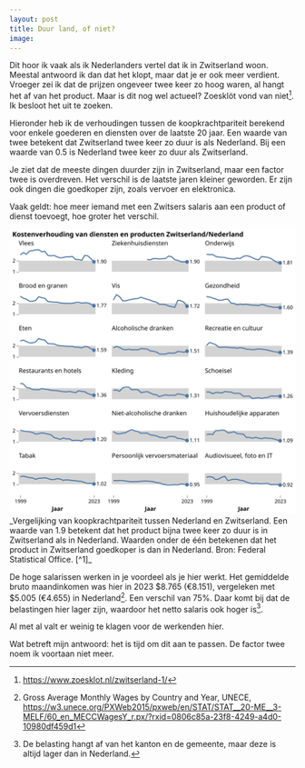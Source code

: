 ```yaml
---
layout: post
title: Duur land, of niet?
image:
---
```


Dit hoor ik vaak als ik Nederlanders vertel dat ik in Zwitserland woon. Meestal antwoord ik dan dat het klopt, maar dat je er ook meer verdient. Vroeger zei ik dat de prijzen ongeveer twee keer zo hoog waren, al hangt het af van het product. Maar is dit nog wel actueel? Zoesklöt vond van niet[^4]. Ik besloot het uit te zoeken.

Hieronder heb ik de verhoudingen tussen de koopkrachtpariteit berekend voor enkele goederen en diensten over de laatste 20 jaar. Een waarde van twee betekent dat Zwitserland twee keer zo duur is als Nederland. Bij een waarde van 0.5 is Nederland twee keer zo duur als Zwitserland.

Je ziet dat de meeste dingen duurder zijn in Zwitserland, maar een factor twee is overdreven. Het verschil is de laatste jaren kleiner geworden. Er zijn ook dingen die goedkoper zijn, zoals vervoer en elektronica.

Vaak geldt: hoe meer iemand met een Zwitsers salaris aan een product of dienst toevoegt, hoe groter het verschil.

<img src="assets/duur-land-1.svg" width="650">
_Vergelijking van koopkrachtpariteit tussen Nederland en Zwitserland. Een waarde van 1.9 betekent dat het product bijna twee keer zo duur is in Zwitserland als in Nederland. Waarden onder de één betekenen dat het product in Zwitserland goedkoper is dan in Nederland. Bron: Federal Statistical Office. [^1]_

De hoge salarissen werken in je voordeel als je hier werkt. Het gemiddelde bruto maandinkomen was hier in 2023 $8.765 (€8.151), vergeleken met $5.005 (€4.655) in Nederland[^2]. Een verschil van 75%. Daar komt bij dat de belastingen hier lager zijn, waardoor het netto salaris ook hoger is[^3].

Al met al valt er weinig te klagen voor de werkenden hier.

Wat betreft mijn antwoord: het is tijd om dit aan te passen. De factor twee noem ik voortaan niet meer.

[^1]: Purchasing power parities (38 European countries), <https://www.bfs.admin.ch/bfs/en/home/statistics/prices/international-price-comparisons.assetdetail.33466089.html>
[^2]: Gross Average Monthly Wages by Country and Year, UNECE, <https://w3.unece.org/PXWeb2015/pxweb/en/STAT/STAT__20-ME__3-MELF/60_en_MECCWagesY_r.px/?rxid=0806c85a-23f8-4249-a4d0-10980df459d1>
[^3]: De belasting hangt af van het kanton en de gemeente, maar deze is altijd lager dan in Nederland.
[^4]: <https://www.zoesklot.nl/zwitserland-1/>
